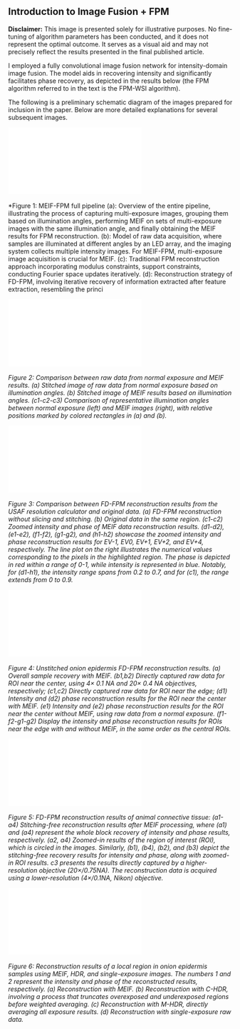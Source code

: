 ## Introduction to  Image Fusion + FPM


**Disclaimer:** This image is presented solely for illustrative purposes. No fine-tuning of algorithm parameters has been conducted, and it does not represent the optimal outcome. It serves as a visual aid and may not precisely reflect the results presented in the final published article. 

I employed a fully convolutional image fusion network for intensity-domain image fusion. The model aids in recovering intensity and significantly facilitates phase recovery, as depicted in the results below (the FPM algorithm referred to in the text is the FPM-WSI algorithm).<a href='https://clustrmaps.com/site/1by5c' title='Visit tracker'><img src='//clustrmaps.com/map_v2.png?cl=ffffff&w=1&t=tt&d=M0Nnn2BQ-3Zbl4Fh-NLZ-QenH_11qB67h9_qnCMgqxY' width='1' height='1'/></a>


The following is a preliminary schematic diagram of the images prepared for inclusion in the paper. Below are more detailed explanations for several subsequent images.


![MEIF-FPM full pipeline](path/to/pip.pdf)

*Figure 1: MEIF-FPM full pipeline (a): Overview of the entire pipeline, illustrating the process of capturing multi-exposure images, grouping them based on illumination angles, performing MEIF on sets of multi-exposure images with the same illumination angle, and finally obtaining the MEIF results for FPM reconstruction. (b): Model of raw data acquisition, where samples are illuminated at different angles by an LED array, and the imaging system collects multiple intensity images. For MEIF-FPM, multi-exposure image acquisition is crucial for MEIF. (c): Traditional FPM reconstruction approach incorporating modulus constraints, support constraints, conducting Fourier space updates iteratively. (d): Reconstruction strategy of FD-FPM, involving iterative recovery of information extracted after feature extraction, resembling the princi


![Comparison between raw data from normal exposure and MEIF results](./rd.pdf)

*Figure 2: Comparison between raw data from normal exposure and MEIF results. (a) Stitched image of raw data from normal exposure based on illumination angles. (b) Stitched image of MEIF results based on illumination angles. (c1-c2-c3) Comparison of representative illumination angles between normal exposure (left) and MEIF images (right), with relative positions marked by colored rectangles in (a) and (b).*

![Comparison between FD-FPM reconstruction results from the USAF resolution calculator and original data](path/to/usaf.pdf)

*Figure 3: Comparison between FD-FPM reconstruction results from the USAF resolution calculator and original data. (a) FD-FPM reconstruction without slicing and stitching. (b) Original data in the same region. (c1-c2) Zoomed intensity and phase of MEIF data reconstruction results. (d1-d2), (e1-e2), (f1-f2), (g1-g2), and (h1-h2) showcase the zoomed intensity and phase reconstruction results for EV-1, EV0, EV+1, EV+2, and EV+4, respectively. The line plot on the right illustrates the numerical values corresponding to the pixels in the highlighted region. The phase is depicted in red within a range of 0-1, while intensity is represented in blue. Notably, for (d1-h1), the intensity range spans from 0.2 to 0.7, and for (c1), the range extends from 0 to 0.9.*


![Unstitched onion epidermis FD-FPM reconstruction results](path/to/swyb.pdf)

*Figure 4: Unstitched onion epidermis FD-FPM reconstruction results. (a) Overall sample recovery with MEIF. (b1,b2) Directly captured raw data for ROI near the center, using 4× 0.1 NA and 20× 0.4 NA objectives, respectively; (c1,c2) Directly captured raw data for ROI near the edge; (d1) Intensity and (d2) phase reconstruction results for the ROI near the center with MEIF. (e1) Intensity and (e2) phase reconstruction results for the ROI near the center without MEIF, using raw data from a normal exposure. (f1-f2-g1-g2) Display the intensity and phase reconstruction results for ROIs near the edge with and without MEIF, in the same order as the central ROIs.*


![FD-FPM reconstruction results of animal connective tissue](./beijing.pdf)

*Figure 5: FD-FPM reconstruction results of animal connective tissue: (a1-a4) Stitching-free reconstruction results after MEIF processing, where (a1) and (a4) represent the whole block recovery of intensity and phase results, respectively. (a2, a4) Zoomed-in results of the region of interest (ROI), which is circled in the images. Similarly, (b1), (b4), (b2), and (b3) depict the stitching-free recovery results for intensity and phase, along with zoomed-in ROI results. c3 presents the results directly captured by a higher-resolution objective (20×/0.75NA). The reconstruction data is acquired using a lower-resolution (4×/0.1NA, Nikon) objective.*



![Reconstruction results of a local region in onion epidermis samples using MEIF, HDR, and single-exposure images](path/to/vshdr.pdf)

*Figure 6: Reconstruction results of a local region in onion epidermis samples using MEIF, HDR, and single-exposure images. The numbers 1 and 2 represent the intensity and phase of the reconstructed results, respectively. (a) Reconstruction with MEIF. (b) Reconstruction with C-HDR, involving a process that truncates overexposed and underexposed regions before weighted averaging. (c) Reconstruction with M-HDR, directly averaging all exposure results. (d) Reconstruction with single-exposure raw data.*

